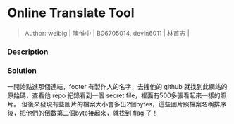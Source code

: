 # Online Translate Tool

> Author: weibig | 陳惟中 | B06705014, devin6011 | 林首志 |

### Description


### Solution

一開始點進那個連結，footer 有製作人的名字，去搜他的 github 就找到此網站的原始碼，查看他 repo 紀錄看到一個 secret file，裡面有500多張看起來一樣的照片。
但後來發現有些圖片的檔案大小會多出2個bytes，這些圖片照檔案名稱排序後，把他們的倒數第二個byte接起來，就找到 flag 了！